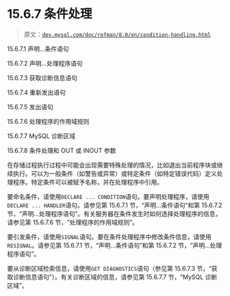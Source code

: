 # 15.6.7 条件处理

> 原文：[`dev.mysql.com/doc/refman/8.0/en/condition-handling.html`](https://dev.mysql.com/doc/refman/8.0/en/condition-handling.html)

15.6.7.1 声明...条件语句

15.6.7.2 声明...处理程序语句

15.6.7.3 获取诊断信息语句

15.6.7.4 重新发出语句

15.6.7.5 发出语句

15.6.7.6 处理程序的作用域规则

15.6.7.7 MySQL 诊断区域

15.6.7.8 条件处理和 OUT 或 INOUT 参数

在存储过程执行过程中可能会出现需要特殊处理的情况，比如退出当前程序块或继续执行。可以为一般条件（如警告或异常）或特定条件（如特定错误代码）定义处理程序。特定条件可以被赋予名称，并在处理程序中引用。

要命名条件，请使用`DECLARE ... CONDITION`语句。要声明处理程序，请使用`DECLARE ... HANDLER`语句。请参见第 15.6.7.1 节，“声明...条件语句”和第 15.6.7.2 节，“声明...处理程序语句”。有关服务器在条件发生时如何选择处理程序的信息，请参见第 15.6.7.6 节，“处理程序的作用域规则”。

要引发条件，请使用`SIGNAL`语句。要在条件处理程序中修改条件信息，请使用`RESIGNAL`。请参见第 15.6.7.1 节，“声明...条件语句”和第 15.6.7.2 节，“声明...处理程序语句”。

要从诊断区域检索信息，请使用`GET DIAGNOSTICS`语句（参见第 15.6.7.3 节，“获取诊断信息语句”）。有关诊断区域的信息，请参见第 15.6.7.7 节，“MySQL 诊断区域”。
